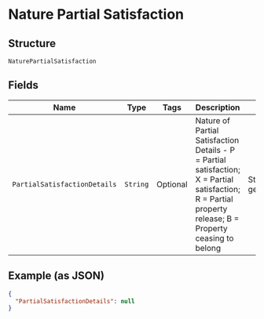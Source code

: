 
# Nature Partial Satisfaction

## Structure

`NaturePartialSatisfaction`

## Fields

| Name | Type | Tags | Description | Getter | Setter |
|  --- | --- | --- | --- | --- | --- |
| `PartialSatisfactionDetails` | `String` | Optional | Nature of Partial Satisfaction Details - P = Partial satisfaction; X = Partial satisfaction; R = Partial property release; B = Property ceasing to belong | String getPartialSatisfactionDetails() | setPartialSatisfactionDetails(String partialSatisfactionDetails) |

## Example (as JSON)

```json
{
  "PartialSatisfactionDetails": null
}
```


